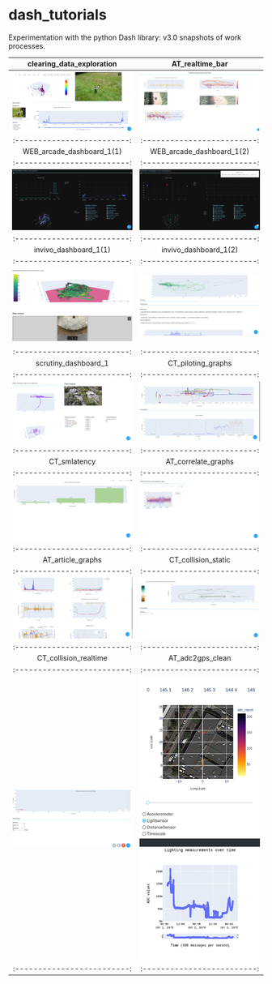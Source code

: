 # dash_tutorials
Experimentation with the python Dash library: v3.0 snapshots of work processes.

clearing_data_exploration             |  AT_realtime_bar
:-------------------------:|:-------------------------:
![](LIVE/clearing_data_exploration.png)  |  ![](LIVE/AT_realtime_bar.png) 
:-------------------------:|:-------------------------:
WEB_arcade_dashboard_1(1)            |  WEB_arcade_dashboard_1(2)
:-------------------------:|:-------------------------:
![](LIVE/WEB_arcade_dashboard_1(1).png)  |  ![](LIVE/WEB_arcade_dashboard_1(2).png)
:-------------------------:|:-------------------------:
invivo_dashboard_1(1)            |  invivo_dashboard_1(2)
:-------------------------:|:-------------------------:
![](LIVE/invivo_dashboard_1(1).png)  |  ![](LIVE/invivo_dashboard_1(2).png)
:-------------------------:|:-------------------------:
scrutiny_dashboard_1            |  CT_piloting_graphs
:-------------------------:|:-------------------------:
![](LIVE/scrutiny_dashboard_1.png)  |  ![](LIVE/CT_piloting_graphs.png)
:-------------------------:|:-------------------------:
CT_smlatency            |  AT_correlate_graphs
:-------------------------:|:-------------------------:
![](LIVE/CT_smlatency.png)  |  ![](LIVE/AT_correlate_graphs.png)
:-------------------------:|:-------------------------:
AT_article_graphs            |  CT_collision_static
:-------------------------:|:-------------------------:
![](LIVE/AT_article_graphs.png)  |  ![](LIVE/CT_collision_static.png)
:-------------------------:|:-------------------------:
CT_collision_realtime            |  AT_adc2gps_clean
:-------------------------:|:-------------------------:
![](LIVE/CT_collision_realtime.png)  |  ![](LIVE/AT_adc2gps_clean.png)
:-------------------------:|:-------------------------:

